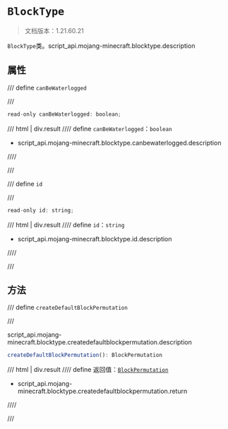 # `BlockType`

> 文档版本：1.21.60.21

`BlockType`类。script_api.mojang-minecraft.blocktype.description

## 属性

/// define
`canBeWaterlogged`


///

```js
read-only canBeWaterlogged: boolean;
```

/// html | div.result
//// define
`canBeWaterlogged`：`boolean`

- script_api.mojang-minecraft.blocktype.canbewaterlogged.description


////

///


/// define
`id`


///

```js
read-only id: string;
```

/// html | div.result
//// define
`id`：`string`

- script_api.mojang-minecraft.blocktype.id.description


////

///


## 方法

/// define
`createDefaultBlockPermutation`


///

script_api.mojang-minecraft.blocktype.createdefaultblockpermutation.description

```js
createDefaultBlockPermutation(): BlockPermutation
```

/// html | div.result
//// define
返回值：[`BlockPermutation`](./blockpermutation.md)

- script_api.mojang-minecraft.blocktype.createdefaultblockpermutation.return


////

///

